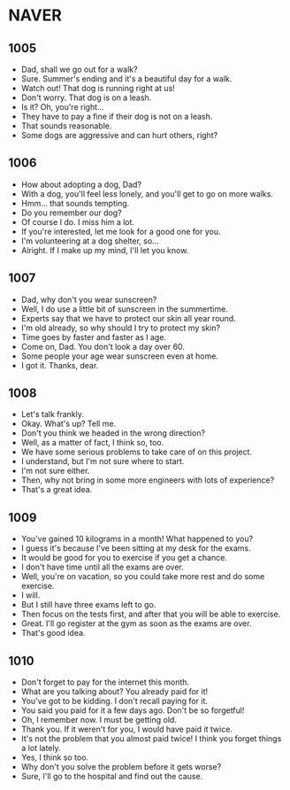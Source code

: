 # NAVER

## 1005

- Dad, shall we go out for a walk?
- Sure. Summer's ending and it's a beautiful day for a walk.
- Watch out! That dog is running right at us!
- Don't worry. That dog is on a leash.
- Is it? Oh, you're right...
- They have to pay a fine if their dog is not on a leash.
- That sounds reasonable.
- Some dogs are aggressive and can hurt others, right?

## 1006

- How about adopting a dog, Dad?
- With a dog, you'll feel less lonely, and you'll get to go on more walks.
- Hmm... that sounds tempting.
- Do you remember our dog?
- Of course I do. I miss him a lot.
- If you're interested, let me look for a good one for you.
- I'm volunteering at a dog shelter, so...
- Alright. If I make up my mind, I'll let you know.

## 1007

- Dad, why don't you wear sunscreen?
- Well, I do use a little bit of sunscreen in the summertime.
- Experts say that we have to protect our skin all year round.
- I'm old already, so why should I try to protect my skin?
- Time goes by faster and faster as I age.
- Come on, Dad. You don't look a day over 60.
- Some people your age wear sunscreen even at home.
- I got it. Thanks, dear.

## 1008

- Let's talk frankly.
- Okay. What's up? Tell me.
- Don't you think we headed in the wrong direction?
- Well, as a matter of fact, I think so, too.
- We have some serious problems to take care of on this project.
- I understand, but I'm not sure where to start.
- I'm not sure either.
- Then, why not bring in some more engineers with lots of experience?
- That's a great idea.

## 1009

- You've gained 10 kilograms in a month! What happened to you?
- I guess it's because I've been sitting at my desk for the exams.
- It would be good for you to exercise if you get a chance.
- I don't have time until all the exams are over.
- Well, you're on vacation, so you could take more rest and do some exercise.
- I will.
- But I still have three exams left to go.
- Then focus on the tests first, and after that you will be able to exercise.
- Great. I'll go register at the gym as soon as the exams are over.
- That's good idea.

## 1010

- Don't forget to pay for the internet this month.
- What are you talking about? You already paid for it!
- You've got to be kidding. I don't recall paying for it.
- You said you paid for it a few days ago. Don't be so forgetful!
- Oh, I remember now. I must be getting old.
- Thank you. If it weren't for you, I would have paid it twice.
- It's not the problem that you almost paid twice! I think you forget things a lot lately.
- Yes, I think so too.
- Why don't you solve the problem before it gets worse?
- Sure, I'll go to the hospital and find out the cause.